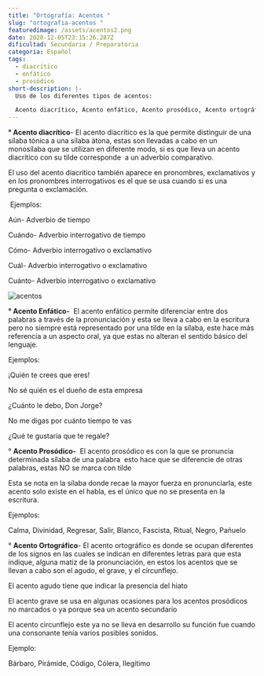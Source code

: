 ```yaml
---
title: "Ortografía: Acentos "
slug: "ortografia-acentos "
featuredimage: /assets/acentos2.png
date: 2020-12-05T23:15:26.287Z
dificultad: Secundaria / Preparatoria
categoria: Español
tags:
  - diacrítico
  - enfático
  - prosódico
short-description: |-
  Uso de los diferentes tipos de acentos:

  Acento diacrítico, Acento enfático, Acento prosódico, Acento ortográfico.
---
```



**° Acento diacrítico**- El acento diacrítico es la que permite distinguir de una sílaba tónica a una sílaba átona, estas son llevadas a cabo en un monosílaba que se utilizan en diferente modo, si es que lleva un acento diacrítico con su tilde corresponde  a un adverbio comparativo.

El uso del acento diacrítico también aparece en pronombres, exclamativos y en los pronombres interrogativos es el que se usa cuando si es una pregunta o exclamación.

 Ejemplos:

Aún- Adverbio de tiempo

Cuándo- Adverbio interrogativo de tiempo

Cómo- Adverbio interrogativo o exclamativo  

Cuál- Adverbio interrogativo o exclamativo 

Cuánto- Adverbio interrogativo o exclamativo 

![acentos ](/assets/acentos.jpg "acentos ")

**° Acento Enfático-**  El acento enfático permite diferenciar entre dos palabras a través de la pronunciación y esta se lleva a cabo en la escritura pero no siempre está representado por una tilde en la sílaba, este hace más referencia a un aspecto oral, ya que estas no alteran el sentido básico del lenguaje.

Ejemplos:

¡Quién te crees que eres!

No sé quién es el dueño de esta empresa 

¿Cuánto le debo, Don Jorge?

No me digas por cuánto tiempo te vas 

¿Qué te gustaría que te regale? 

° **Acento Prosódico-**  El acento prosódico es con la que se pronuncia determinada sílaba de una palabra  esto hace que se diferencie de otras palabras, estas NO se marca con tilde

Esta se nota en la sílaba donde recae la mayor fuerza en pronunciarla, este acento solo existe en el habla, es el único que no se presenta en la escritura.

Ejemplos:

Calma, Divinidad, Regresar, Salir, Blanco, Fascista, Ritual, Negro, Pañuelo

° **Acento Ortográfico**- El acento ortográfico es donde se ocupan diferentes de los signos en las cuales se indican en diferentes letras para que esta indique, alguna matiz de la pronunciación, en estos los acentos que se llevan a cabo son el agudo, el grave, y el circunflejo.

El acento agudo tiene que indicar la presencia del hiato 

El acento grave se usa en algunas ocasiones para los acentos prosódicos no marcados o ya porque sea un acento secundario 

El acento circunflejo este ya no se lleva en desarrollo su función fue cuando una consonante tenía varios posibles sonidos.      

Ejemplo:

Bárbaro, Pirámide, Código, Cólera, Ilegítimo